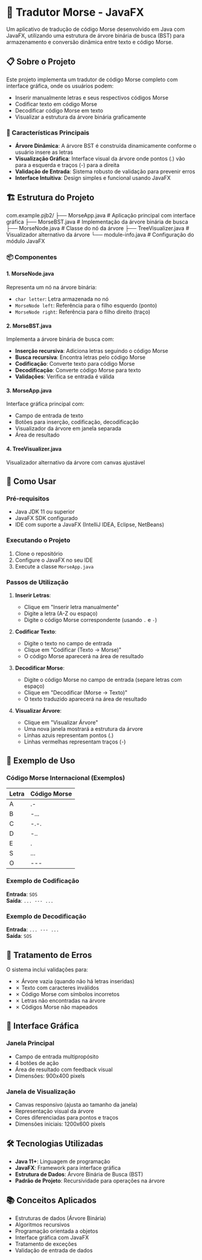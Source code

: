 # 📡 Tradutor Morse - JavaFX

Um aplicativo de tradução de código Morse desenvolvido em Java com JavaFX, utilizando uma estrutura de árvore binária de busca (BST) para armazenamento e conversão dinâmica entre texto e código Morse.

## 📋 Sobre o Projeto

Este projeto implementa um tradutor de código Morse completo com interface gráfica, onde os usuários podem:
- Inserir manualmente letras e seus respectivos códigos Morse
- Codificar texto em código Morse
- Decodificar código Morse em texto
- Visualizar a estrutura da árvore binária graficamente

### 🎯 Características Principais

- **Árvore Dinâmica**: A árvore BST é construída dinamicamente conforme o usuário insere as letras
- **Visualização Gráfica**: Interface visual da árvore onde pontos (.) vão para a esquerda e traços (-) para a direita
- **Validação de Entrada**: Sistema robusto de validação para prevenir erros
- **Interface Intuitiva**: Design simples e funcional usando JavaFX

## 🏗️ Estrutura do Projeto
com.example.pjb2/
├── MorseApp.java          # Aplicação principal com interface gráfica
├── MorseBST.java          # Implementação da árvore binária de busca
├── MorseNode.java         # Classe do nó da árvore
├── TreeVisualizer.java    # Visualizador alternativo da árvore
└── module-info.java       # Configuração do módulo JavaFX

### 📦 Componentes

#### 1. **MorseNode.java**
Representa um nó na árvore binária:
- `char letter`: Letra armazenada no nó
- `MorseNode left`: Referência para o filho esquerdo (ponto)
- `MorseNode right`: Referência para o filho direito (traço)

#### 2. **MorseBST.java**
Implementa a árvore binária de busca com:
- **Inserção recursiva**: Adiciona letras seguindo o código Morse
- **Busca recursiva**: Encontra letras pelo código Morse
- **Codificação**: Converte texto para código Morse
- **Decodificação**: Converte código Morse para texto
- **Validações**: Verifica se entrada é válida

#### 3. **MorseApp.java**
Interface gráfica principal com:
- Campo de entrada de texto
- Botões para inserção, codificação, decodificação
- Visualizador da árvore em janela separada
- Área de resultado

#### 4. **TreeVisualizer.java**
Visualizador alternativo da árvore com canvas ajustável

## 🚀 Como Usar

### Pré-requisitos

- Java JDK 11 ou superior
- JavaFX SDK configurado
- IDE com suporte a JavaFX (IntelliJ IDEA, Eclipse, NetBeans)

### Executando o Projeto

1. Clone o repositório
2. Configure o JavaFX no seu IDE
3. Execute a classe `MorseApp.java`

### Passos de Utilização

1. **Inserir Letras**:
   - Clique em "Inserir letra manualmente"
   - Digite a letra (A-Z ou espaço)
   - Digite o código Morse correspondente (usando `.` e `-`)

2. **Codificar Texto**:
   - Digite o texto no campo de entrada
   - Clique em "Codificar (Texto → Morse)"
   - O código Morse aparecerá na área de resultado

3. **Decodificar Morse**:
   - Digite o código Morse no campo de entrada (separe letras com espaço)
   - Clique em "Decodificar (Morse → Texto)"
   - O texto traduzido aparecerá na área de resultado

4. **Visualizar Árvore**:
   - Clique em "Visualizar Árvore"
   - Uma nova janela mostrará a estrutura da árvore
   - Linhas azuis representam pontos (.)
   - Linhas vermelhas representam traços (-)

## 📝 Exemplo de Uso

### Código Morse Internacional (Exemplos)

| Letra | Código Morse |
|-------|--------------|
| A     | .-           |
| B     | -...         |
| C     | -.-.         |
| D     | -..          |
| E     | .            |
| S     | ...          |
| O     | ---          |

### Exemplo de Codificação

**Entrada**: `SOS`  
**Saída**: `... --- ...`

### Exemplo de Decodificação

**Entrada**: `... --- ...`  
**Saída**: `SOS`

## 🔧 Tratamento de Erros

O sistema inclui validações para:
- ✗ Árvore vazia (quando não há letras inseridas)
- ✗ Texto com caracteres inválidos
- ✗ Código Morse com símbolos incorretos
- ✗ Letras não encontradas na árvore
- ✗ Códigos Morse não mapeados

## 🎨 Interface Gráfica

### Janela Principal
- Campo de entrada multipropósito
- 4 botões de ação
- Área de resultado com feedback visual
- Dimensões: 900x400 pixels

### Janela de Visualização
- Canvas responsivo (ajusta ao tamanho da janela)
- Representação visual da árvore
- Cores diferenciadas para pontos e traços
- Dimensões iniciais: 1200x600 pixels

## 🛠️ Tecnologias Utilizadas

- **Java 11+**: Linguagem de programação
- **JavaFX**: Framework para interface gráfica
- **Estrutura de Dados**: Árvore Binária de Busca (BST)
- **Padrão de Projeto**: Recursividade para operações na árvore

## 📚 Conceitos Aplicados

- Estruturas de dados (Árvore Binária)
- Algoritmos recursivos
- Programação orientada a objetos
- Interface gráfica com JavaFX
- Tratamento de exceções
- Validação de entrada de dados

